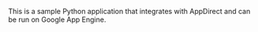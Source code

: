 This is a sample Python application that integrates with AppDirect and can be run on
Google App Engine.
